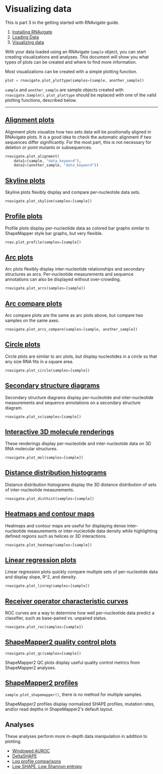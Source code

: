 Visualizing data
================

This is part 3 in the getting started with RNAvigate guide.

1. [Installing RNAvigate](./installing-rnavigate.md)
2. [Loading Data](./loading-data.md)
3. [Visualizing data](./visualizing-data.md)

With your data loaded using an RNAvigate `Sample` object, you can start
creating visualizations and analyses. This document will show you what types of
plots can be created and where to find more information.

Most visualizations can be created with a simple plotting function.
```python
plot = rnavigate.plot_plottype(samples=[sample, another_sample])
```

`sample` and `another_sample` are sample objects created with
`rnavigate.Sample()`. `plot_plottype` should be replaced with one of the valid
plotting functions, described below.

---

[Alignment plots](plot-options/alignment-plots.md)
--------------------------------------------------

Alignment plots visualize how two sets data will be positionally aligned in
RNAvigate plots. It is a good idea to check the automatic alignment if two
sequences differ significantly. For the most part, this is not necessary for
deletion or point mutants or subsequences.

```python
rnavigate.plot_alignment(
    data1=(sample, "data_keyword"),
    data2=(another_sample, "data_keyword"))
```

[Skyline plots](plot-options/skyline-plots.md)
----------------------------------------------

Skyline plots flexibly display and compare per-nucleotide data sets.

```python
rnavigate.plot_skyline(samples=[sample])
```

[Profile plots](plot-options/profile-plots.md)
----------------------------------------------

Profile plots display per-nucleotide data as colored bar graphs similar to ShapeMapper style bar graphs, but very flexible.

```python
rnav.plot_profile(samples=[sample])
```

[Arc plots](plot-options/arc-plots.md)
--------------------------------------

Arc plots flexibly display inter-nucleotide relationships and secondary
structures as arcs. Per-nucleotide measurements and sequence annotations can
also be displayed without over-crowding.

```python
rnavigate.plot_arcs(samples=[sample])
```

[Arc compare plots](plot-options/arc-compare-plots.md)
------------------------------------------------------

Arc compare plots are the same as arc plots above, but compare two samples
on the same axes.

```python
rnavigate.plot_arcs_compare(samples=[sample, another_sample])
```

[Circle plots](plot-options/circle-plots.md)
--------------------------------------------

Circle plots are similar to arc plots, but display nucleotides in a circle so
that any size RNA fits in a square area.

```python
rnavigate.plot_circle(samples=[sample])
```

[Secondary structure diagrams](plot-options/ss-plots.md)
--------------------------------------------------------
Secondary structure diagrams display per-nucleotide and inter-nucleotide
measurements and sequence annotations on a secondary structure diagram.

```python
rnavigate.plot_ss(samples=[sample])
```

[Interactive 3D molecule renderings](plot-options/mol-plots.md)
---------------------------------------------------------------
These renderings display per-nucleotide and inter-nucleotide data on
3D RNA molecular structures.

```python
rnavigate.plot_mol(samples=[sample])
```

[Distance distribution histograms](plot-options/disthist-plots.md)
------------------------------------------------------------------

Distance distribution histograms display the 3D distance distribution of sets
of inter-nucleotide measurements.

```python
rnavigate.plot_disthist(samples=[sample])
```

[Heatmaps and contour maps](plot-options/heatmap-plots.md)
----------------------------------------------------------

Heatmaps and contour maps are useful for displaying dense inter-nucleotide
measurements or inter-nucleotide data density while highlighting defined
regions such as helices or 3D interactions.

```python
rnavigate.plot_heatmap(samples=[sample])
```

[Linear regression plots](plot-options/linreg-plots.md)
-------------------------------------------------------

Linear regression plots quickly compare multiple sets of per-nucleotide data
and display slope, R^2, and density.

```python
rnavigate.plot_linreg(samples=[sample])
```

[Receiver operator characteristic curves](plot-options/roc-plots.md)
--------------------------------------------------------------------

ROC curves are a way to determine how well per-nucleotide data predict a
classifier, such as base-paired vs. unpaired status.

```python
rnavigate.plot_roc(samples=[sample])
```

[ShapeMapper2 quality control plots](plot-options/qc-plots.md)
--------------------------------------------------------------

`rnavigate.plot_qc(samples=[sample])`

ShapeMapper2 QC plots display useful quality control metrics from ShapeMapper2
analyses.

[ShapeMapper2 profiles](plot-options/sm-plots.md)
-------------------------------------------------

`sample.plot_shapemapper()`, there is no method for multiple samples.

ShapeMapper2 profiles display normalized SHAPE profiles, mutation rates, and/or
read depths in ShapeMapper2's default layout.


Analyses
--------

These analyses perform more in-depth data manipulation in addition to plotting.

* [Windowed AUROC](analysis-options/auroc.md)
* [DeltaSHAPE](analysis-options/deltashape.md)
* [Log profile comparisons](analysis-options/logcompare.md)
* [Low SHAPE, Low Shannon entropy](analysis-options/lowss.md)
